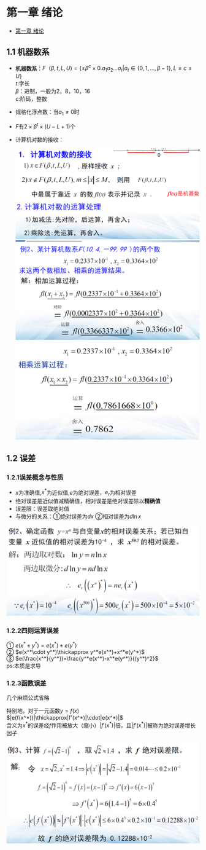 # 第一章 绪论
 - [第一章 绪论](#第一章-绪论)

## 1.1 机器数系
* **机器数系**：$F（\beta,t,L,U)=\{\pm\beta^c\times0.a_1a_2...a_t|a_t\in\{0,1,...,\beta-1\},L\le c\le U\}$  
$t$:字长  
$\beta$：进制，一般为2，8，10，16  
$c$:阶码，整数

* 规格化浮点数：当$a_1\neq0$时

* $F$有$2\times\beta^t\times(U-L+1)$个

* 计算机对数的接收：  

  ![](assets/img/1.png) 
  ![](assets/img/2.png)
  ![](assets/img/3.png)


## 1.2 误差
### 1.2.1误差概念与性质
* $x$为准确值,$x^*$为近似值,$e$为绝对误差，$e_r$为相对误差
* 绝对误差是近似值减精确值，相对误差是绝对误差除以**精确值**
* 误差限：误差取绝对值
* 与微分的关系：①绝对误差为$dx$ ②相对误差为$d\ln x$  

![](assets/img/4.png)   

### 1.2.2四则运算误差
① $e(x^*\pm y^*)=e(x^*)\pm e(y^*)$  
② $e(x^*\cdot y^*)\thickapprox y^*e(x^*)+x^*e(y^*)$  
③ $e(\frac{x^*}{y^*})=\frac{y^*e(x^*)-x^*e(y^*)}{(y^*)^2}$  
ps:本质是求导

### 1.2.3函数误差
几个麻烦公式省略  

特别地，对于一元函数$y=f(x)$  
$|e(f(x^*))|\thickapprox|f'(x^*)|\cdot|e(x^*)|$  
含义为$x^*$的误差经$f$作用被放大（缩小）$|f'(x^*)|$倍，且$|f'(x^*)|$被称为绝对误差增长因子  

![](assets/img/5.png)
